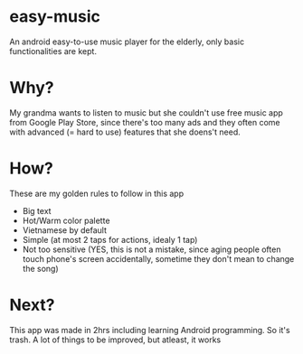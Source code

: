 # easy-music
An android easy-to-use music player for the elderly, only basic functionalities are kept.

# Why?
My grandma wants to listen to music but she couldn't use free music app from Google Play Store, since there's too many ads and they often come with advanced (= hard to use) features that she doens't need.

# How?
These are my golden rules to follow in this app
- Big text
- Hot/Warm color palette
- Vietnamese by default
- Simple (at most 2 taps for actions, idealy 1 tap)
- Not too sensitive (YES, this is not a mistake, since aging people often touch phone's screen accidentally, sometime they don't mean to change the song)

# Next?
This app was made in 2hrs including learning Android programming. So it's trash.
A lot of things to be improved, but atleast, it works
